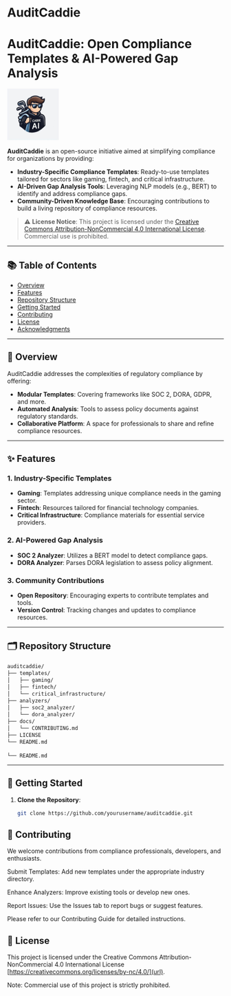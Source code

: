 # AuditCaddie

# AuditCaddie: Open Compliance Templates & AI-Powered Gap Analysis

<img src="assets/caddie_AI.jpeg" alt="CADDIE AI Logo" width="120"/>

**AuditCaddie** is an open-source initiative aimed at simplifying compliance for organizations by providing:

- **Industry-Specific Compliance Templates**: Ready-to-use templates tailored for sectors like gaming, fintech, and critical infrastructure.
- **AI-Driven Gap Analysis Tools**: Leveraging NLP models (e.g., BERT) to identify and address compliance gaps.
- **Community-Driven Knowledge Base**: Encouraging contributions to build a living repository of compliance resources.

> ⚠️ **License Notice**: This project is licensed under the [Creative Commons Attribution-NonCommercial 4.0 International License](https://creativecommons.org/licenses/by-nc/4.0/). Commercial use is prohibited.

---

## 📚 Table of Contents

- [Overview](#overview)
- [Features](#features)
- [Repository Structure](#repository-structure)
- [Getting Started](#getting-started)
- [Contributing](#contributing)
- [License](#license)
- [Acknowledgments](#acknowledgments)

---

## 📖 Overview

AuditCaddie addresses the complexities of regulatory compliance by offering:

- **Modular Templates**: Covering frameworks like SOC 2, DORA, GDPR, and more.
- **Automated Analysis**: Tools to assess policy documents against regulatory standards.
- **Collaborative Platform**: A space for professionals to share and refine compliance resources.

---

## ✨ Features

### 1. Industry-Specific Templates

- **Gaming**: Templates addressing unique compliance needs in the gaming sector.
- **Fintech**: Resources tailored for financial technology companies.
- **Critical Infrastructure**: Compliance materials for essential service providers.

### 2. AI-Powered Gap Analysis

- **SOC 2 Analyzer**: Utilizes a BERT model to detect compliance gaps.
- **DORA Analyzer**: Parses DORA legislation to assess policy alignment.

### 3. Community Contributions

- **Open Repository**: Encouraging experts to contribute templates and tools.
- **Version Control**: Tracking changes and updates to compliance resources.

---

## 🗂️ Repository Structure

```text
auditcaddie/
├── templates/
│   ├── gaming/
│   ├── fintech/
│   └── critical_infrastructure/
├── analyzers/
│   ├── soc2_analyzer/
│   └── dora_analyzer/
├── docs/
│   └── CONTRIBUTING.md
├── LICENSE
└── README.md

└── README.md
```

---

## 🚀 Getting Started

1. **Clone the Repository**:

   ```bash
   git clone https://github.com/yourusername/auditcaddie.git

 ## 🤝 Contributing
We welcome contributions from compliance professionals, developers, and enthusiasts.

Submit Templates: Add new templates under the appropriate industry directory.

Enhance Analyzers: Improve existing tools or develop new ones.

Report Issues: Use the Issues tab to report bugs or suggest features.

Please refer to our Contributing Guide for detailed instructions.

## 📄 License
This project is licensed under the Creative Commons Attribution-NonCommercial 4.0 International License [https://creativecommons.org/licenses/by-nc/4.0/](url).

Note: Commercial use of this project is strictly prohibited.
